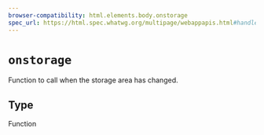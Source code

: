 ```yaml
---
browser-compatibility: html.elements.body.onstorage
spec_url: https://html.spec.whatwg.org/multipage/webappapis.html#handler-window-onstorage
---
```


# `onstorage`

Function to call when the storage area has changed.

## Type

Function
